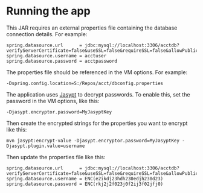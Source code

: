 # Running the app

This JAR requires an external properties file containing the database connection details. For example:
```
spring.datasource.url      = jdbc:mysql://localhost:3306/acctdb?verifyServerCertificate=false&useSSL=false&requireSSL=false&allowPublicKeyRetrieval=true&serverTimezone=UTC&useLegacyDatetimeCode=false
spring.datasource.username = acctuser
spring.datasource.password = acctpassword
```

The properties file should be referenced in the VM options. For example:
```
-Dspring.config.location=S:/Repos/acct/dbconfig.properties
```

The application uses [Jasypt](https://www.codejava.net/frameworks/spring-boot/spring-boot-password-encryption) to decrypt passwords. To enable this, set the password in the VM options, like this: 
```
-Djasypt.encryptor.password=MyJasyptKey
```

Then create the encrypted strings for the properties you want to encrypt like this:
```
mvn jasypt:encrypt-value -Djasypt.encryptor.password=MyJasyptKey -Djasypt.plugin.value=username
```

Then update the properties file like this:
```
spring.datasource.url      = jdbc:mysql://localhost:3306/acctdb?verifyServerCertificate=false&useSSL=false&requireSSL=false&allowPublicKeyRetrieval=true&serverTimezone=UTC&useLegacyDatetimeCode=false
spring.datasource.username = ENC(e2ikdj23hdh230edjh230d23)
spring.datasource.password = ENC(rkj2j2f023j0f2ij3f02jfj0)
```

